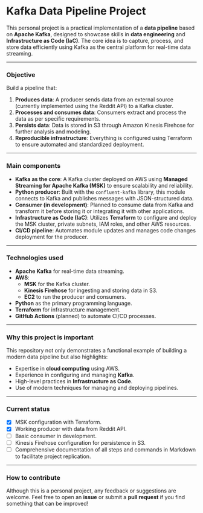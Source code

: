 
# **Kafka Data Pipeline Project**

This personal project is a practical implementation of a **data pipeline** based on **Apache Kafka**, designed to showcase skills in **data engineering** and **Infrastructure as Code (IaC)**. The core idea is to capture, process, and store data efficiently using Kafka as the central platform for real-time data streaming.

----------

### **Objective**

Build a pipeline that:

1.  **Produces data**: A producer sends data from an external source (currently implemented using the Reddit API) to a Kafka cluster.
2.  **Processes and consumes data**: Consumers extract and process the data as per specific requirements.
3.  **Persists data**: Data is stored in S3 through Amazon Kinesis Firehose for further analysis and modeling.
4.  **Reproducible infrastructure**: Everything is configured using Terraform to ensure automated and standardized deployment.

----------

### **Main components**

-   **Kafka as the core**: A Kafka cluster deployed on AWS using **Managed Streaming for Apache Kafka (MSK)** to ensure scalability and reliability.
-   **Python producer**: Built with the `confluent-kafka` library, this module connects to Kafka and publishes messages with JSON-structured data.
-   **Consumer (in development)**: Planned to consume data from Kafka and transform it before storing it or integrating it with other applications.
-   **Infrastructure as Code (IaC)**: Utilizes **Terraform** to configure and deploy the MSK cluster, private subnets, IAM roles, and other AWS resources.
-   **CI/CD pipeline**: Automates module updates and manages code changes deployment for the producer.

----------

### **Technologies used**

-   **Apache Kafka** for real-time data streaming.
-   **AWS**:
    -   **MSK** for the Kafka cluster.
    -   **Kinesis Firehose** for ingesting and storing data in S3.
    -   **EC2** to run the producer and consumers.
-   **Python** as the primary programming language.
-   **Terraform** for infrastructure management.
-   **GitHub Actions** (planned) to automate CI/CD processes.

----------

### **Why this project is important**

This repository not only demonstrates a functional example of building a modern data pipeline but also highlights:

-   Expertise in **cloud computing** using AWS.
-   Experience in configuring and managing **Kafka**.
-   High-level practices in **Infrastructure as Code**.
-   Use of modern techniques for managing and deploying pipelines.

----------

### **Current status**

 - [x] MSK configuration with Terraform.
 - [x] Working producer with data from Reddit API.
 - [ ] Basic consumer in development.
 - [ ] Kinesis Firehose configuration for persistence in S3.
 - [ ] Comprehensive documentation of all steps and commands in Markdown to facilitate project replication.

----------

### **How to contribute**

Although this is a personal project, any feedback or suggestions are welcome. Feel free to open an **issue** or submit a **pull request** if you find something that can be improved!